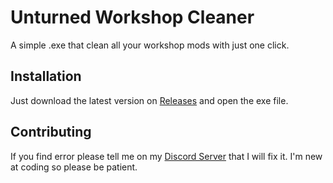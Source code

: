 # Unturned Workshop Cleaner

A simple .exe that clean all your workshop mods with just one click.

## Installation

Just download the latest version on [Releases](https://github.com/dorelli/unturned-workshop-cleaner/releases) and open the exe file.

## Contributing
If you find error please tell me on my [Discord Server](https://discord.gg/Udvstpr) that I will fix it. I'm new at coding so please be patient.
